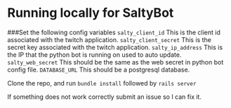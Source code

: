 Running locally for SaltyBot
============================
###Set the following config variables
`salty_client_id` This is the client id associated with the twitch application.
`salty_client_secret` This is the secret key associated with the twitch application.
`salty_ip_address` This is the IP that the python bot is running on used to auto update.
`salty_web_secret` This should be the same as the web secret in python bot config file.
`DATABASE_URL` This should be a postgresql database.

Clone the repo, and run 
`bundle install` followed by `rails server`

If something does not work correctly submit an issue so I can fix it.
